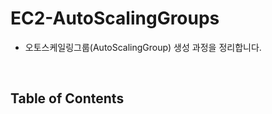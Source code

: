 # EC2-AutoScalingGroups
- 오토스케일링그룹(AutoScalingGroup) 생성 과정을 정리합니다.

<br>

## Table of Contents

<br>
